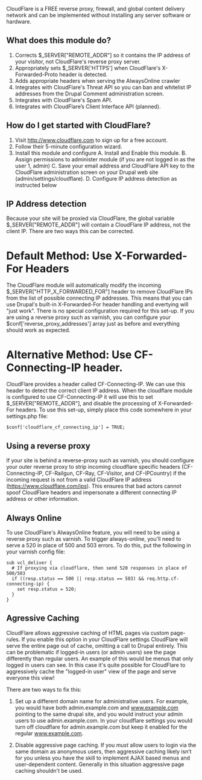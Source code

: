 CloudFlare is a FREE reverse proxy, firewall, and global content delivery network and can be implemented without installing any server software or hardware.

What does this module do?
-------------------------
1. Corrects $_SERVER["REMOTE_ADDR"] so it contains the IP address of your visitor, not CloudFlare's reverse proxy server.
2. Appropriately sets $_SERVER['HTTPS'] when CloudFlare's X-Forwarded-Proto header is detected.
3. Adds appropriate headers when serving the AlwaysOnline crawler
4. Integrates with CloudFlare's Threat API so you can ban and whitelist IP addresses from the Drupal Comment administration screen.
5. Integrates with CloudFlare's Spam API.
6. Integrates with CloudFlare’s Client Interface API (planned).


How do I get started with CloudFlare?
-------------------------------------
1. Visit http://www.cloudflare.com to sign up for a free account.
2. Follow their 5-minute configuration wizard.
3. Install this module and configure
   A. Install and Enable this module.
   B. Assign permissions to administer module (if you are not logged in as the user 1, admin)
   C. Save your email address and CloudFlare API key to the CloudFlare administration screen on your Drupal web site (admin/settings/cloudflare).
   D. Configure IP address detection as instructed below


IP Address detection
--------------------

Because your site will be proxied via CloudFlare, the global variable $_SERVER["REMOTE_ADDR"] will contain a CloudFlare IP address, not the client IP.  There are two ways this can be corrected. 


# Default Method: Use X-Forwarded-For Headers

The CloudFlare module will automatically modify the incoming $_SERVER["HTTP_X_FORWARDED_FOR"] header to remove CloudFlare IPs from the list of possible connecting IP addresses. This means that you can use Drupal's built-in X-Forwarded-For header handling and evertying will "just work". There is no special configuration required for this set-up. If you are using a reverse proxy such as varnish, you can configure your $conf['reverse_proxy_addresses'] array just as before and everything should work as expected.


# Alternative Method: Use CF-Connecting-IP header. 

CloudFlare provides a header called CF-Connecting-IP. We can use this header to detect the correct client IP address. When the cloudflare module is configured to use CF-Connecting-IP it will use this to set $_SERVER["REMOTE_ADDR"], and disable the processing of X-Forwarded-For headers. To use this set-up, simply place this code somewhere in your settings.php file:

```
$conf['cloudflare_cf_connecting_ip'] = TRUE;
```


Using a reverse proxy
---------------------

If your site is behind a reverse-proxy such as varnish, you should configure your outer reverse proxy to strip incoming cloudflare specific headers (CF-Connecting-IP, CF-Railgun, CF-Ray, CF-Visitor, and CF-IPCountry) if the incoming request is not from a valid CloudFlare IP address (https://www.cloudflare.com/ips). This ensures that bad actors cannot spoof CloudFlare headers and impersonate a different connecting IP address or other information.


Always Online
-------------

To use CloudFlare's AlwaysOnline feature, you will need to be using a reverse proxy such as varnish. To trigger always-online, you'll need to serve a 520 in place of 500 and 503 errors. To do this, put the following in your varnish config file:

```
sub vcl_deliver {
  # If proxying via cloudflare, then send 520 responses in place of 500/503
  if ((resp.status == 500 || resp.status == 503) && req.http.cf-connecting-ip) {
    set resp.status = 520;
  }
}
```

Agressive Caching
-----------------

CloudFlare allows aggressive caching of HTML pages via custom page-rules. If you enable this option in your CloudFlare settings CloudFlare will serve the entire page out of cache, omitting a call to Drupal entirely. This can be problematic if logged-in users (or admin users) see the page differently than regular users. An example of this would be menus that only logged in users can see. In this case it's quite possible for CloudFlare to aggressively cache the "logged-in user" view of the page and serve everyone this view!   

There are two ways to fix this:

1. Set up a different domain name for administrative users. For example, you would have both admin.example.com and www.example.com pointing to the same drupal site, and you would instruct your admin users to use admin.example.com.  In your cloudflare settings you would turn off cloudflare for admin.example.com but keep it enabled for the regular www.example.com. 

2. Disable aggressive page caching. If you *must* allow users to login via the same domain as anonymous users, then aggressive caching likely isn’t for you unless you have the skill to implement AJAX based menus and user-dependent content. Generally in this situation aggressive page caching shouldn't be used.

